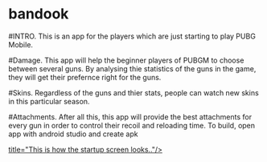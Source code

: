 # bandook
#INTRO. This is an app for the players which are just starting to play PUBG Mobile.

#Damage. This app will help the beginner players of PUBGM to choose between several guns. By analysing thie statistics of the guns in the game, they will get their prefernce right for the guns.

#Skins. Regardless of the guns and thier stats, people can watch new skins in this particular season.

#Attachments. After all this, this app will provide the best attachments for every gun in order to control their recoil and reloading time.
To build, open app with android studio and create apk

<a href="https://imgflip.com/gif/483lnf"> title="This is how the startup screen looks.."/></a>
